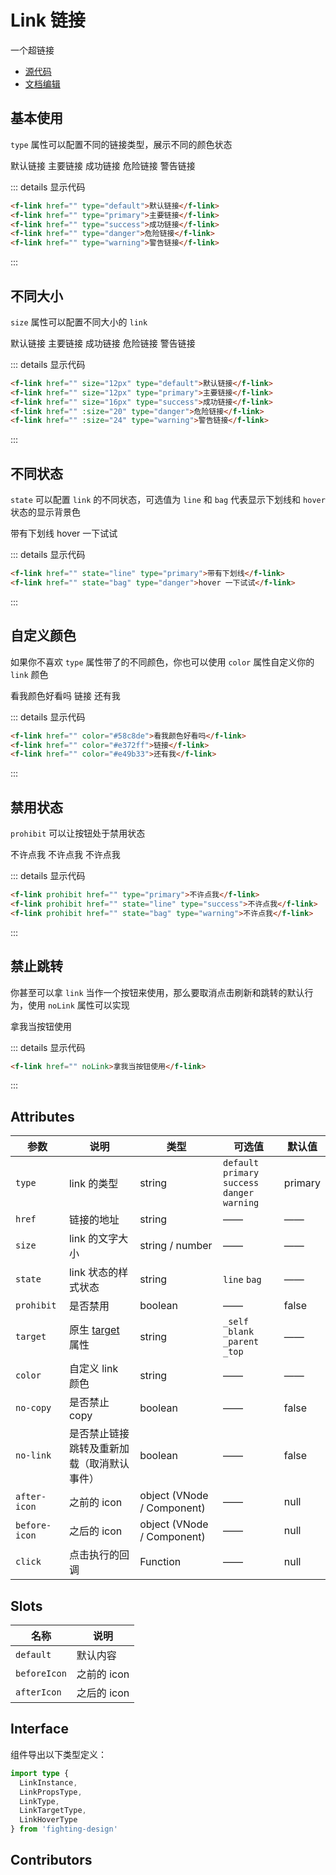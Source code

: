 # Link 链接

一个超链接

- [源代码](https://github.com/FightingDesign/fighting-design/tree/master/packages/fighting-design/link)
- [文档编辑](https://github.com/FightingDesign/fighting-design/blob/master/docs/docs/components/link.md)

## 基本使用

`type` 属性可以配置不同的链接类型，展示不同的颜色状态

<f-link href="" type="default">默认链接</f-link>
<f-link href="" type="primary">主要链接</f-link>
<f-link href="" type="success">成功链接</f-link>
<f-link href="" type="danger">危险链接</f-link>
<f-link href="" type="warning">警告链接</f-link>

::: details 显示代码

```html
<f-link href="" type="default">默认链接</f-link>
<f-link href="" type="primary">主要链接</f-link>
<f-link href="" type="success">成功链接</f-link>
<f-link href="" type="danger">危险链接</f-link>
<f-link href="" type="warning">警告链接</f-link>
```

:::

## 不同大小

`size` 属性可以配置不同大小的 `link`

<f-link href="" size="12px" type="default">默认链接</f-link>
<f-link href="" size="12px" type="primary">主要链接</f-link>
<f-link href="" size="16px" type="success">成功链接</f-link>
<f-link href="" :size="20" type="danger">危险链接</f-link>
<f-link href="" :size="24" type="warning">警告链接</f-link>

::: details 显示代码

```html
<f-link href="" size="12px" type="default">默认链接</f-link>
<f-link href="" size="12px" type="primary">主要链接</f-link>
<f-link href="" size="16px" type="success">成功链接</f-link>
<f-link href="" :size="20" type="danger">危险链接</f-link>
<f-link href="" :size="24" type="warning">警告链接</f-link>
```

:::

## 不同状态

`state` 可以配置 `link` 的不同状态，可选值为 `line` 和 `bag` 代表显示下划线和 `hover` 状态的显示背景色

<f-link href="" state="line" type="primary">带有下划线</f-link>
<f-link href="" state="bag" type="danger">hover 一下试试</f-link>

::: details 显示代码

```html
<f-link href="" state="line" type="primary">带有下划线</f-link>
<f-link href="" state="bag" type="danger">hover 一下试试</f-link>
```

:::

## 自定义颜色

如果你不喜欢 `type` 属性带了的不同颜色，你也可以使用 `color` 属性自定义你的 `link` 颜色

<f-link href="" color="#58c8de">看我颜色好看吗</f-link>
<f-link href="" color="#e372ff">链接</f-link>
<f-link href="" color="#e49b33">还有我</f-link>

::: details 显示代码

```html
<f-link href="" color="#58c8de">看我颜色好看吗</f-link>
<f-link href="" color="#e372ff">链接</f-link>
<f-link href="" color="#e49b33">还有我</f-link>
```

:::

## 禁用状态

`prohibit` 可以让按钮处于禁用状态

<f-link prohibit href="" type="primary">不许点我</f-link>
<f-link prohibit href="" state="line" type="success">不许点我</f-link>
<f-link prohibit href="" state="bag" type="warning">不许点我</f-link>

::: details 显示代码

```html
<f-link prohibit href="" type="primary">不许点我</f-link>
<f-link prohibit href="" state="line" type="success">不许点我</f-link>
<f-link prohibit href="" state="bag" type="warning">不许点我</f-link>
```

:::

## 禁止跳转

你甚至可以拿 `link` 当作一个按钮来使用，那么要取消点击刷新和跳转的默认行为，使用 `noLink` 属性可以实现

<f-link href="" noLink>拿我当按钮使用</f-link>

::: details 显示代码

```html
<f-link href="" noLink>拿我当按钮使用</f-link>
```

:::

## Attributes

| 参数          | 说明                                                                                      | 类型                       | 可选值                                                 | 默认值  |
| ------------- | ----------------------------------------------------------------------------------------- | -------------------------- | ------------------------------------------------------ | ------- |
| `type`        | link 的类型                                                                               | string                     | `default` `primary` `success`<br /> `danger` `warning` | primary |
| `href`        | 链接的地址                                                                                | string                     | ——                                                     | ——      |
| `size`        | link 的文字大小                                                                           | string / number            | ——                                                     | ——      |
| `state`       | link 状态的样式状态                                                                       | string                     | `line` `bag`                                           | ——      |
| `prohibit`    | 是否禁用                                                                                  | boolean                    | ——                                                     | false   |
| `target`      | 原生 [target](https://developer.mozilla.org/zh-CN/docs/Web/HTML/Element/a#attr-href) 属性 | string                     | `_self` `_blank` `_parent` `_top`                      | ——      |
| `color`       | 自定义 link 颜色                                                                          | string                     | ——                                                     | ——      |
| `no-copy`     | 是否禁止 copy                                                                             | boolean                    | ——                                                     | false   |
| `no-link`     | 是否禁止链接跳转及重新加载（取消默认事件）                                                | boolean                    | ——                                                     | false   |
| `after-icon`  | 之前的 icon                                                                               | object (VNode / Component) | ——                                                     | null    |
| `before-icon` | 之后的 icon                                                                               | object (VNode / Component) | ——                                                     | null    |
| `click`       | 点击执行的回调                                                                            | Function                   | ——                                                     | null    |

## Slots

| 名称         | 说明        |
| ------------ | ----------- |
| `default`    | 默认内容    |
| `beforeIcon` | 之前的 icon |
| `afterIcon`  | 之后的 icon |

## Interface

组件导出以下类型定义：

```ts
import type {
  LinkInstance,
  LinkPropsType,
  LinkType,
  LinkTargetType,
  LinkHoverType
} from 'fighting-design'
```

## Contributors

<a href="https://github.com/Tyh2001" target="_blank">
  <f-avatar round src="https://avatars.githubusercontent.com/u/73180970?v=4" />
</a>

<style scoped>
.f-link {
  margin: 5px;
}
</style>
